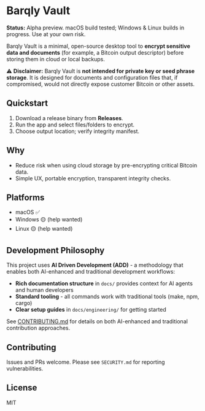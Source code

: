 # Barqly Vault

**Status:** Alpha preview. macOS build tested; Windows & Linux builds in progress. Use at your own risk.

Barqly Vault is a minimal, open-source desktop tool to **encrypt sensitive data and documents** (for example, a Bitcoin output descriptor) before storing them in cloud or local backups.

⚠️ **Disclaimer:** Barqly Vault is **not intended for private key or seed phrase storage**. It is designed for documents and configuration files that, if compromised, would not directly expose customer Bitcoin or other assets.



## Quickstart
1. Download a release binary from **Releases**.
2. Run the app and select files/folders to encrypt.
3. Choose output location; verify integrity manifest.

## Why
- Reduce risk when using cloud storage by pre-encrypting critical Bitcoin data.
- Simple UX, portable encryption, transparent integrity checks.

## Platforms
- macOS ✅  
- Windows 🟡 (help wanted)  
- Linux 🟡 (help wanted)

## Development Philosophy

This project uses **AI Driven Development (ADD)** - a methodology that enables both AI-enhanced and traditional development workflows:

- **Rich documentation structure** in `docs/` provides context for AI agents and human developers
- **Standard tooling** - all commands work with traditional tools (make, npm, cargo)  
- **Clear setup guides** in `docs/engineering/` for getting started

See [CONTRIBUTING.md](CONTRIBUTING.md) for details on both AI-enhanced and traditional contribution approaches.

## Contributing
Issues and PRs welcome. Please see `SECURITY.md` for reporting vulnerabilities.

## License
MIT
